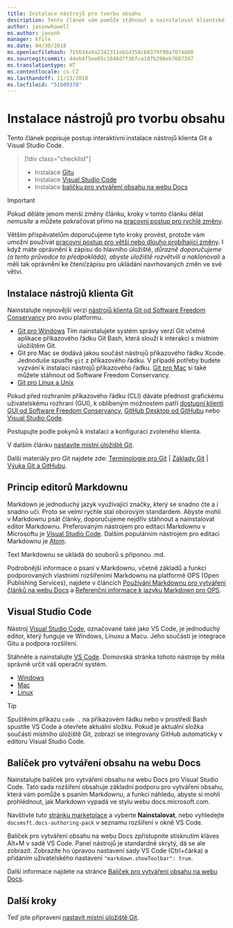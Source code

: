 ```yaml
---
title: Instalace nástrojů pro tvorbu obsahu
description: Tento článek vám pomůže stáhnout a nainstalovat klientské nástroje, které jsou potřeba pro Git a úpravy souborů markdownu.
author: jasonwhowell
ms.author: jasonh
manager: kfile
ms.date: 04/30/2018
ms.openlocfilehash: 715634a9a2342311eb1d358cb8379f90a7074d80
ms.sourcegitcommit: 44eb4f5ee65c1848d7f36fca107b296eb7687397
ms.translationtype: HT
ms.contentlocale: cs-CZ
ms.lasthandoff: 11/13/2018
ms.locfileid: "51609378"
---
```

# <a name="install-content-authoring-tools"></a>Instalace nástrojů pro tvorbu obsahu

Tento článek popisuje postup interaktivní instalace nástrojů klienta Git a Visual Studio Code.
> [!div class="checklist"]
> * Instalace [Gitu](https://git-scm.com/)
> * Instalace [Visual Studio Code](https://code.visualstudio.com/)
> * Instalace [balíčku pro vytváření obsahu na webu Docs](https://marketplace.visualstudio.com/items?itemName=docsmsft.docs-authoring-pack)

>[!IMPORTANT]
> Pokud děláte jenom menší změny článku, kroky v tomto článku dělat *nemusíte* a můžete pokračovat přímo na [pracovní postup pro rychlé změny](index.md#quick-edits-to-existing-documents).
>
> Větším přispěvatelům doporučujeme tyto kroky provést, protože vám umožní používat [pracovní postup pro větší nebo dlouho probíhající změny](how-to-write-workflows-major.md). I když máte oprávnění k zápisu do hlavního úložiště, *důrazně doporučujeme (a tento průvodce to předpokládá), abyste úložiště rozvětvili a naklonovali* a měli tak oprávnění ke čtení/zápisu pro ukládání navrhovaných změn ve své větvi.

## <a name="install-git-client-tools"></a>Instalace nástrojů klienta Git 

 Nainstalujte nejnovější verzi [nástrojů klienta Git od Software Freedom Conservancy](https://git-scm.com/download/) pro svou platformu. 

* [Git pro Windows](https://git-scm.com/download/win) Tím nainstalujete systém správy verzí Git včetně aplikace příkazového řádku Git Bash, která slouží k interakci s místním úložištěm Git.
* Git pro Mac se dodává jakou součást nástrojů příkazového řádku Xcode. Jednoduše spusťte `git` z příkazového řádku. V případě potřeby budete vyzváni k instalaci nástrojů příkazového řádku. [Git pro Mac](https://git-scm.com/download/mac) si také můžete stáhnout od Software Freedom Conservancy.
* [Git pro Linux a Unix](https://git-scm.com/download/linux)

Pokud před rozhraním příkazového řádku (CLI) dáváte přednost grafickému uživatelskému rozhraní (GUI), k oblíbeným možnostem patří [dostupní klienti GUI od Software Freedom Conservancy](https://git-scm.com/downloads/guis), [GitHub Desktop od GitHubu](https://desktop.github.com/) nebo [Visual Studio Code](https://www.visualstudio.com/products/code-vs.aspx).

Postupujte podle pokynů k instalaci a konfiguraci zvoleného klienta.

V dalším článku [nastavíte místní úložiště Git](get-started-setup-local.md).

   Další materiály pro Git najdete zde: [Terminologie pro Git](https://help.github.com/articles/github-glossary) | [Základy Git](https://git-scm.com/book/en/v2/Getting-Started-Git-Basics) | [Výuka Git a GitHubu](https://help.github.com/articles/good-resources-for-learning-git-and-github/).

## <a name="understand-markdown-editors"></a>Princip editorů Markdownu

Markdown je jednoduchý jazyk využívající značky, který se snadno čte a i snadno učí. Proto se velmi rychle stal oborovým standardem. Abyste mohli v Markdownu psát články, doporučujeme nejdřív stáhnout a nainstalovat editor Markdownu.  Preferovaným nástrojem pro editaci Markdownu v Microsoftu je [Visual Studio Code](https://code.visualstudio.com/). Dalším populárním nástrojem pro editaci Markdownu je [Atom](https://atom.io).

Text Markdownu se ukládá do souborů s příponou .md.

Podrobnější informace o psaní v Markdownu, včetně základů a funkcí podporovaných vlastními rozšířeními Markdownu na platformě OPS (Open Publishing Services), najdete v článcích [Používání Markdownu pro vytváření článků na webu Docs](how-to-write-use-markdown.md) a [Referenční informace k jazyku Markdown pro OPS](markdown-reference.md).

## <a name="visual-studio-code"></a>Visual Studio Code

Nástroj [Visual Studio Code](https://code.visualstudio.com/), označované také jako VS Code, je jednoduchý editor, který funguje ve Windows, Linuxu a Macu. Jeho součástí je integrace Gitu a podpora rozšíření.

Stáhněte a nainstalujte [VS Code](https://code.visualstudio.com/). Domovská stránka tohoto nástroje by měla správně určit váš operační systém.

- [Windows](https://code.visualstudio.com/docs/setup/windows)
- [Mac](https://code.visualstudio.com/docs/setup/mac)
- [Linux](https://code.visualstudio.com/docs/setup/linux)

> [!TIP]
> Spuštěním příkazu `code .` na příkazovém řádku nebo v prostředí Bash spustíte VS Code a otevřete aktuální složku. Pokud je aktuální složka součástí místního úložiště Git, zobrazí se integrovaný GitHub automaticky v editoru Visual Studio Code.

## <a name="docs-authoring-pack"></a>Balíček pro vytváření obsahu na webu Docs
Nainstalujte balíček pro vytváření obsahu na webu Docs pro Visual Studio Code. Tato sada rozšíření obsahuje základní podporu pro vytváření obsahu, která vám pomůže s psaním Markdownu, a funkci náhledu, abyste si mohli prohlédnout, jak Markdown vypadá ve stylu webu docs.microsoft.com.

   Navštivte tuto [stránku marketplace](https://marketplace.visualstudio.com/items?itemName=docsmsft.docs-authoring-pack) a vyberte **Nainstalovat**, nebo vyhledejte `docsmsft.docs-authoring-pack` v seznamu rozšíření v okně VS Code. 

   Balíček pro vytváření obsahu na webu Docs zpřístupníte stisknutím kláves Alt+M v sadě VS Code. Panel nástrojů je standardně skrytý, dá se ale zobrazit. Zobrazíte ho úpravou nastavení sady VS Code (Ctrl+čárka) a přidáním uživatelského nastavení `"markdown.showToolbar": true`.

   Další informace najdete na stránce [Balíček pro vytváření obsahu na webu Docs](how-to-write-docs-auth-pack.md).


## <a name="next-steps"></a>Další kroky

Teď jste připraveni [nastavit místní úložiště Git](get-started-setup-local.md).
